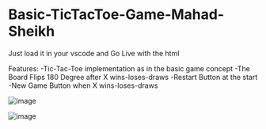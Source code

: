 # Basic-TicTacToe-Game-Mahad-Sheikh

Just load it in your vscode and Go Live with the html

Features:
-Tic-Tac-Toe implementation as in the basic game concept
-The Board Flips 180 Degree after X wins-loses-draws
-Restart Button at the start
-New Game Button when X wins-loses-draws

![image](https://github.com/mahad002/Basic-TicTacToe-Game-Mahad-Sheikh/assets/118904257/d2612df2-fb88-4cb8-ae9f-6b21e0ca3ba1)

![image](https://github.com/mahad002/Basic-TicTacToe-Game-Mahad-Sheikh/assets/118904257/07a42944-64a7-4f14-b5c3-9afe4d775923)



